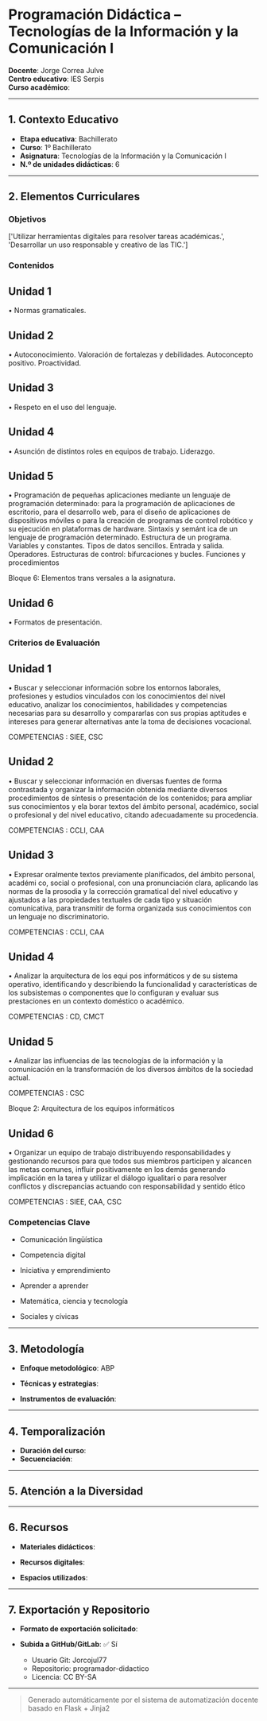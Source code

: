 # Programación Didáctica – Tecnologías de la Información y la Comunicación I

**Docente**: Jorge Correa Julve  
**Centro educativo**: IES Serpis  
**Curso académico**:   

---

## 1. Contexto Educativo

- **Etapa educativa**: Bachillerato
- **Curso**: 1º Bachillerato
- **Asignatura**: Tecnologías de la Información y la Comunicación I
- **N.º de unidades didácticas**: 6

---

## 2. Elementos Curriculares

### Objetivos
['Utilizar herramientas digitales para resolver tareas académicas.', 'Desarrollar un uso responsable y creativo de las TIC.']
### Contenidos

## Unidad 1
• Normas gramaticales.

## Unidad 2
• Autoconocimiento. Valoración de fortalezas y debilidades. Autoconcepto 
positivo. Proactividad.

## Unidad 3
• Respeto en el uso del lenguaje.

## Unidad 4
• Asunción de distintos roles en equipos de trabajo. Liderazgo.

## Unidad 5
• Programación de pequeñas aplicaciones mediante un lenguaje de 
programación determinado: para la programación de aplicaciones de 
escritorio, para el desarrollo web, para el diseño de aplicaciones de 
dispositivos móviles o para la creación de programas de control robótico y su 
ejecución en plataformas de hardware. Sintaxis y semánt ica de un lenguaje 
de programación determinado. Estructura de un programa. Variables y 
constantes. Tipos de datos sencillos. Entrada y salida. Operadores. 
Estructuras de control: bifurcaciones y bucles. Funciones y procedimientos  
 
Bloque 6: Elementos trans versales a la asignatura.

## Unidad 6
• Formatos de presentación.


### Criterios de Evaluación

## Unidad 1
• Buscar y seleccionar información sobre los entornos laborales, profesiones y 
estudios vinculados con los conocimientos  del nivel educativo, analizar los 
conocimientos, habilidades y competencias necesarias para su desarrollo y 
compararlas con sus propias aptitudes e intereses para generar alternativas 
ante la toma de decisiones vocacional.  
 
COMPETENCIAS : SIEE, CSC

## Unidad 2
• Buscar y seleccionar información en diversas fuentes de forma contrastada 
y organizar la información obtenida mediante diversos procedimientos de 
síntesis o presentación de los contenidos; para   ampliar sus conocimientos 
y ela borar textos del ámbito personal, académico, social o profesional y del 
nivel educativo, citando adecuadamente su procedencia.  
 
COMPETENCIAS : CCLI, CAA

## Unidad 3
• Expresar oralmente textos previamente planificados, del ámbito personal, 
académi co, social o profesional, con una pronunciación clara, aplicando las 
normas de la prosodia y la corrección gramatical del nivel educativo y 
ajustados a las propiedades textuales de cada tipo y situación comunicativa, 
para transmitir de forma organizada sus  conocimientos con un lenguaje no 
discriminatorio.  
 
COMPETENCIAS : CCLI, CAA

## Unidad 4
• Analizar la arquitectura de los equi pos informáticos y de su sistema 
operativo, identificando y describiendo la funcionalidad y características de 
los subsistemas o componentes que lo configuran y evaluar sus prestaciones 
en un contexto doméstico o académico.  
 
COMPETENCIAS : CD, CMCT

## Unidad 5
• Analizar las influencias de las tecnologías de la información y la 
comunicación en la transformación de los diversos ámbitos de la sociedad 
actual.  
 
COMPETENCIAS : CSC  
 
Bloque 2: Arquitectura de los equipos informáticos

## Unidad 6
• Organizar un equipo de trabajo distribuyendo responsabilidades y gestionando 
recursos para que todos sus miembros participen y alcancen las metas 
comunes, influir positivamente en los demás generando implicación en la tarea 
y utilizar el diálogo igualitari o para resolver conflictos y discrepancias actuando 
con responsabilidad y  sentido ético  
 
COMPETENCIAS : SIEE, CAA, CSC


### Competencias Clave


- Comunicación lingüística

- Competencia digital

- Iniciativa y emprendimiento

- Aprender a aprender

- Matemática, ciencia y tecnología

- Sociales y cívicas



---

## 3. Metodología

- **Enfoque metodológico**: ABP
- **Técnicas y estrategias**:  
  
- **Instrumentos de evaluación**: 

---

## 4. Temporalización

- **Duración del curso**: 
- **Secuenciación**:  
  

---

## 5. Atención a la Diversidad



---

## 6. Recursos

- **Materiales didácticos**:  
  
- **Recursos digitales**:  
  
- **Espacios utilizados**: 

---

## 7. Exportación y Repositorio

- **Formato de exportación solicitado**: 
- **Subida a GitHub/GitLab**: ✅ Sí

  - Usuario Git: Jorcojul77
  - Repositorio: programador-didactico
  - Licencia: CC BY-SA


---

> Generado automáticamente por el sistema de automatización docente basado en Flask + Jinja2